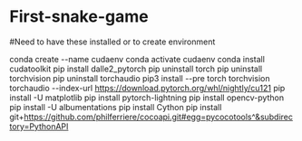 # First-snake-game

#Need to have these installed or to create environment

conda create --name cudaenv
conda activate cudaenv 
conda install cudatoolkit 
pip install dalle2_pytorch 
pip uninstall torch 
pip uninstall torchvision 
pip uninstall torchaudio 
pip3 install --pre torch torchvision torchaudio --index-url https://download.pytorch.org/whl/nightly/cu121
pip install -U matplotlib 
pip install pytorch-lightning 
pip install opencv-python 
pip install -U albumentations 
pip install Cython 
pip install git+https://github.com/philferriere/cocoapi.git#egg=pycocotools^&subdirectory=PythonAPI
